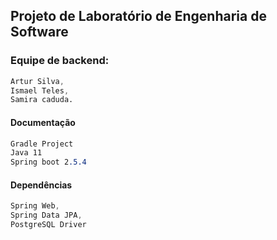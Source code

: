 ## Projeto de Laboratório de Engenharia de Software

### Equipe de backend:

~~~CSS
Artur Silva,
Ismael Teles,
Samira caduda.
~~~

#### Documentação

~~~CSS
Gradle Project 
Java 11 
Spring boot 2.5.4
~~~

#### Dependências
~~~CSS
Spring Web,
Spring Data JPA,
PostgreSQL Driver
~~~
